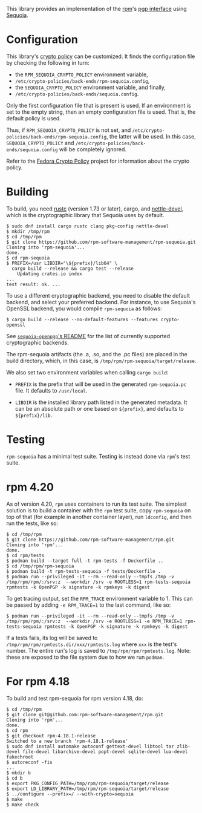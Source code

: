This library provides an implementation of the [rpm]'s [pgp
interface] using [Sequoia].

  [rpm]: https://github.com/rpm-software-management/rpm
  [pgp interface]: https://github.com/rpm-software-management/rpm/blob/master/include/rpm/rpmpgp.h
  [Sequoia]: https://sequoia-pgp.org

# Configuration

This library's [crypto policy] can be customized.  It finds the
configuration file by checking the following in turn:

  - the `RPM_SEQUOIA_CRYPTO_POLICY` environment variable,
  - `/etc/crypto-policies/back-ends/rpm-sequoia.config`,
  - the `SEQUOIA_CRYPTO_POLICY` environment variable, and finally,
  - `/etc/crypto-policies/back-ends/sequoia.config`.

Only the first configuration file that is present is used.  If an
environment is set to the empty string, then an empty configuration
file is used.  That is, the default policy is used.

Thus, if `RPM_SEQUOIA_CRYPTO_POLICY` is not set, and
`/etc/crypto-policies/back-ends/rpm-sequoia.config`, the latter will
be used.  In this case, `SEQUOIA_CRYPTO_POLICY` and
`/etc/crypto-policies/back-ends/sequoia.config` will be completely
ignored.

Refer to the [Fedora Crypto Policy] project for information about the
crypto policy.

  [crypto policy]: https://docs.rs/sequoia-policy-config/latest/sequoia_policy_config/
  [Sequoia's default policy]: https://docs.sequoia-pgp.org/sequoia_openpgp/policy/struct.StandardPolicy.html
  [Fedora Crypto Policy]: https://gitlab.com/redhat-crypto/fedora-crypto-policies/


# Building

To build, you need [rustc] (version 1.73 or later), cargo, and
[nettle-devel], which is the cryptographic library that Sequoia uses
by default.

  [rustc]: https://packages.fedoraproject.org/pkgs/rust/rust/
  [nettle-devel]: https://packages.fedoraproject.org/pkgs/nettle/nettle-devel

```
$ sudo dnf install cargo rustc clang pkg-config nettle-devel
$ mkdir /tmp/rpm
$ cd /tmp/rpm
$ git clone https://github.com/rpm-software-management/rpm-sequoia.git
Cloning into 'rpm-sequoia'...
done.
$ cd rpm-sequoia
$ PREFIX=/usr LIBDIR="\${prefix}/lib64" \
  cargo build --release && cargo test --release
    Updating crates.io index
...
test result: ok. ...
```

To use a different cryptographic backend, you need to disable the
default backend, and select your preferred backend.  For instance, to
use Sequoia's OpenSSL backend, you would compile `rpm-sequoia` as
follows:

```
$ cargo build --release --no-default-features --features crypto-openssl
```

See [`sequoia-openpgp`'s README] for the list of currently supported
cryptographic backends.

  [`sequoia-openpgp`'s README]: https://gitlab.com/sequoia-pgp/sequoia#features

The rpm-sequoia artifacts (the .a, .so, and the .pc files) are placed
in the build directory, which, in this case, is
`/tmp/rpm/rpm-sequoia/target/release`.

We also set two environment variables when calling `cargo build`:

* `PREFIX` is the prefix that will be used in the generated
  `rpm-sequoia.pc` file. It defaults to `/usr/local`.

* `LIBDIR` is the installed library path listed in the generated
  metadata. It can be an absolute path or one based on `${prefix}`,
  and defaults to `${prefix}/lib`.

# Testing

`rpm-sequoia` has a minimal test suite.  Testing is instead done via
`rpm`'s test suite.

# rpm 4.20

As of version 4.20, `rpm` uses containers to run its test suite.  The
simplest solution is to build a container with the `rpm` test suite,
copy `rpm-sequoia` on top of that (for example in another container
layer), run `ldconfig`, and then run the tests, like so:

```
$ cd /tmp/rpm
$ git clone https://github.com/rpm-software-management/rpm.git
Cloning into 'rpm'...
done.
$ cd rpm/tests
$ podman build --target full -t rpm-tests -f Dockerfile ..
$ cd /tmp/rpm/rpm-sequoia
$ podman build -t rpm-tests-sequoia -f tests/Dockerfile .
$ podman run --privileged -it --rm --read-only --tmpfs /tmp -v /tmp/rpm/rpm/:/srv:z  --workdir /srv -e ROOTLESS=1 rpm-tests-sequoia rpmtests -k OpenPGP -k signature -k rpmkeys -k digest
```

To get tracing output, set the `RPM_TRACE` environment variable
to 1. This can be passed by adding `-e RPM_TRACE=1` to the last
command, like so:

```
$ podman run --privileged -it --rm --read-only --tmpfs /tmp -v /tmp/rpm/rpm/:/srv:z  --workdir /srv -e ROOTLESS=1 -e RPM_TRACE=1 rpm-tests-sequoia rpmtests -k OpenPGP -k signature -k rpmkeys -k digest
```

If a tests fails, its log will be saved to
`/tmp/rpm/rpm/rpmtests.dir/xxx/rpmtests.log` where `xxx` is the test's
number.  The entire run's log is saved to `/tmp/rpm/rpm/rpmtests.log`.
Note: these are exposed to the file system due to how we run `podman`.

# For rpm 4.18

To build and test rpm-sequoia for rpm version 4.18, do:

```
$ cd /tmp/rpm
$ git clone git@github.com:rpm-software-management/rpm.git
Cloning into 'rpm'...
done.
$ cd rpm
$ git checkout rpm-4.18.1-release
Switched to a new branch 'rpm-4.18.1-release'
$ sudo dnf install automake autoconf gettext-devel libtool tar zlib-devel file-devel libarchive-devel popt-devel sqlite-devel lua-devel fakechroot
$ autoreconf -fis
...
$ mkdir b
$ cd b
$ export PKG_CONFIG_PATH=/tmp/rpm/rpm-sequoia/target/release
$ export LD_LIBRARY_PATH=/tmp/rpm/rpm-sequoia/target/release
$ ../configure --prefix=/ --with-crypto=sequoia
$ make
$ make check
```
